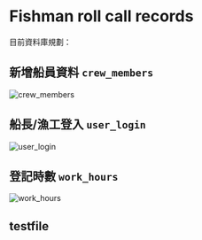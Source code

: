 # Fishman roll call records
目前資料庫規劃：

## 新增船員資料 `crew_members`
![crew_members](https://github.com/user-attachments/assets/99394001-1202-40d4-a95c-f75f9795c7c6)

## 船長/漁工登入 `user_login`
![user_login](https://github.com/user-attachments/assets/c52efd12-3191-4470-8b03-0df023cc067e)

## 登記時數 `work_hours`
![work_hours](https://github.com/user-attachments/assets/6abfca83-33dc-41af-8798-152a7ce606e5)

## testfile
